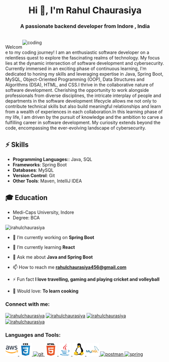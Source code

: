 <h1 align="center">Hi 👋, I'm Rahul Chaurasiya</h1>
<h3 align="center">A passionate backend developer from Indore , India</h3>

<br>
<img  align="right" width="450"  alt="coding" src="https://camo.githubusercontent.com/cae12fddd9d6982901d82580bdf321d81fb299141098ca1c2d4891870827bf17/68747470733a2f2f6d69726f2e6d656469756d2e636f6d2f6d61782f313336302f302a37513379765349765f7430696f4a2d5a2e676966" alt="Image Description">

Welcome to my coding journey! I am an enthusiastic software developer on a relentless quest to explore the fascinating realms of technology. My focus lies at the dynamic intersection of software development and cybersecurity. Currently immersed in an exciting phase of continuous learning, I'm dedicated to honing my skills and leveraging expertise in Java, Spring Boot, MySQL, Object-Oriented Programming (OOP), Data Structures and Algorithms (DSA), HTML, and CSS.I thrive in the collaborative nature of software development. Cherishing the opportunity to work alongside professionals from diverse disciplines, the intricate interplay of people and departments in the software development lifecycle allows me not only to contribute technical skills but also build meaningful relationships and learn from a wealth of experiences in each collaboration.In this learning phase of my life, I am driven by the pursuit of knowledge and the ambition to carve a fulfilling career in software development. My curiosity extends beyond the code, encompassing the ever-evolving landscape of cybersecurity.

## ⚡️ Skills
- **Programming Languages:**: Java, SQL
- **Frameworks**: Spring Boot
- **Databases**: MySQL
- **Version Control**: Git
- **Other Tools**: Maven, IntelliJ IDEA

##  🎓 Education
- Medi-Caps University, Indore
- Degree: BCA

<p align="left"> <img src="https://komarev.com/ghpvc/?username=irahulchaurasiya&label=Profile%20views&color=0e75b6&style=flat" alt="irahulchaurasiya" /> </p>

- 🔭 I’m currently working on **Spring Boot**

- 🌱 I’m currently learning **React**

- 💬 Ask me about **Java and Spring Boot**

- 📫 How to reach me **rahulchaurasiya456@gmail.com**

- ⚡ Fun fact **I love travelling, gaming and playing cricket and volleyball**
  
- 🎸 Would love: **To learn cooking**
  

<h3 align="left">Connect with me:</h3>
<p align="left">
<a href="https://linkedin.com/in/irahulchaurasiya" target="blank"><img align="center" src="https://raw.githubusercontent.com/rahuldkjain/github-profile-readme-generator/master/src/images/icons/Social/linked-in-alt.svg" alt="irahulchaurasiya" height="30" width="40" /></a>
<a href="https://instagram.com/irahulchaurasiya" target="blank"><img align="center" src="https://raw.githubusercontent.com/rahuldkjain/github-profile-readme-generator/master/src/images/icons/Social/instagram.svg" alt="irahulchaurasiya" height="30" width="40" /></a>
<a href="https://www.hackerrank.com/irahulchaurasiya" target="blank"><img align="center" src="https://raw.githubusercontent.com/rahuldkjain/github-profile-readme-generator/master/src/images/icons/Social/hackerrank.svg" alt="irahulchaurasiya" height="30" width="40" /></a>
<a href="https://www.leetcode.com/irahulchaurasiya" target="blank"><img align="center" src="https://raw.githubusercontent.com/rahuldkjain/github-profile-readme-generator/master/src/images/icons/Social/leet-code.svg" alt="irahulchaurasiya" height="30" width="40" /></a>
</p>

<h3 align="left">Languages and Tools:</h3>
<p align="left"> <a href="https://aws.amazon.com" target="_blank" rel="noreferrer"> <img src="https://raw.githubusercontent.com/devicons/devicon/master/icons/amazonwebservices/amazonwebservices-original-wordmark.svg" alt="aws" width="40" height="40"/> </a> <a href="https://www.w3schools.com/css/" target="_blank" rel="noreferrer"> <img src="https://raw.githubusercontent.com/devicons/devicon/master/icons/css3/css3-original-wordmark.svg" alt="css3" width="40" height="40"/> </a> <a href="https://git-scm.com/" target="_blank" rel="noreferrer"> <img src="https://www.vectorlogo.zone/logos/git-scm/git-scm-icon.svg" alt="git" width="40" height="40"/> </a> <a href="https://www.w3.org/html/" target="_blank" rel="noreferrer"> <img src="https://raw.githubusercontent.com/devicons/devicon/master/icons/html5/html5-original-wordmark.svg" alt="html5" width="40" height="40"/> </a> <a href="https://www.java.com" target="_blank" rel="noreferrer"> <img src="https://raw.githubusercontent.com/devicons/devicon/master/icons/java/java-original.svg" alt="java" width="40" height="40"/> </a> <a href="https://www.linux.org/" target="_blank" rel="noreferrer"> <img src="https://raw.githubusercontent.com/devicons/devicon/master/icons/linux/linux-original.svg" alt="linux" width="40" height="40"/> </a> <a href="https://www.mysql.com/" target="_blank" rel="noreferrer"> <img src="https://raw.githubusercontent.com/devicons/devicon/master/icons/mysql/mysql-original-wordmark.svg" alt="mysql" width="40" height="40"/> </a> <a href="https://postman.com" target="_blank" rel="noreferrer"> <img src="https://www.vectorlogo.zone/logos/getpostman/getpostman-icon.svg" alt="postman" width="40" height="40"/> </a> <a href="https://spring.io/" target="_blank" rel="noreferrer"> <img src="https://www.vectorlogo.zone/logos/springio/springio-icon.svg" alt="spring" width="40" height="40"/> </a> </p>
